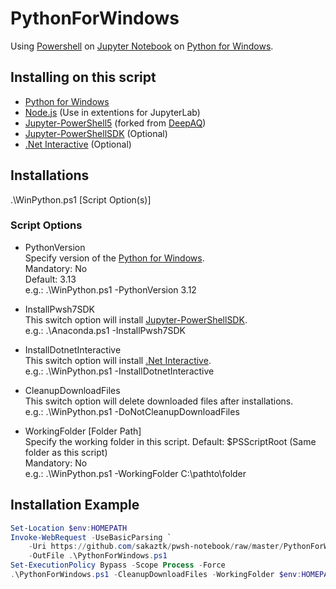 # PythonForWindows
Using [Powershell](https://github.com/PowerShell/PowerShell) on [Jupyter Notebook](https://jupyter.org/) on [Python for Windows](https://www.python.org/).

## Installing on this script
- [Python for Windows](https://www.python.org/)
- [Node.js](https://nodejs.org/) (Use in extentions for JupyterLab)
- [Jupyter-PowerShell5](https://github.com/sakaztk/Jupyter-PowerShellSDK/tree/powershellsdk/Jupyter-PowerShell5) (forked from [DeepAQ](https://github.com/DeepAQ/Jupyter-PowerShell5))
- [Jupyter-PowerShellSDK](https://github.com/sakaztk/Jupyter-PowerShellSDK) (Optional)
- [.Net Interactive](https://github.com/dotnet/interactive) (Optional)

## Installations
.\WinPython.ps1 [Script Option(s)]

### Script Options
- PythonVersion  
Specify version of the [Python for Windows](https://www.python.org/).  
Mandatory: No  
Default: 3.13  
e.g.: .\WinPython.ps1 -PythonVersion 3.12

- InstallPwsh7SDK  
This switch option will install [Jupyter-PowerShellSDK](https://github.com/sakaztk/Jupyter-PowerShellSDK).  
e.g.: .\Anaconda.ps1 -InstallPwsh7SDK

- InstallDotnetInteractive  
This switch option will install [.Net Interactive](https://github.com/dotnet/interactive).  
e.g.: .\WinPython.ps1 -InstallDotnetInteractive

- CleanupDownloadFiles  
This switch option will delete downloaded files after installations.  
e.g.: .\WinPython.ps1 -DoNotCleanupDownloadFiles

- WorkingFolder [Folder Path]  
Specify the working folder in this script.
Default: $PSScriptRoot (Same folder as this script)  
Mandatory: No  
e.g.: .\WinPython.ps1 -WorkingFolder C:\pathto\folder

## Installation Example
``` PowerShell
Set-Location $env:HOMEPATH
Invoke-WebRequest -UseBasicParsing `
    -Uri https://github.com/sakaztk/pwsh-notebook/raw/master/PythonForWindows/PythonForWindows.ps1 `
    -OutFile .\PythonForWindows.ps1
Set-ExecutionPolicy Bypass -Scope Process -Force
.\PythonForWindows.ps1 -CleanupDownloadFiles -WorkingFolder $env:HOMEPATH -Verbose
```